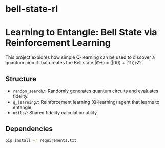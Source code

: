 # bell-state-rl
# Learning to Entangle: Bell State via Reinforcement Learning

This project explores how simple Q-learning can be used to discover a quantum circuit that creates the Bell state |Φ+⟩ = (|00⟩ + |11⟩)/√2.

## Structure

- `random_search/`: Randomly generates quantum circuits and evaluates fidelity.
- `q_learning/`: Reinforcement learning (Q-learning) agent that learns to entangle.
- `utils/`: Shared fidelity calculation utility.

## Dependencies

```bash
pip install -r requirements.txt
